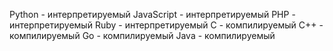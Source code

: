 Python - интерпретируемый
JavaScript - интерпретируемый
PHP - интерпретируемый
Ruby - интерпретируемый
C - компилируемый
C++ - компилируемый
Go - компилируемый
Java - компилируемый